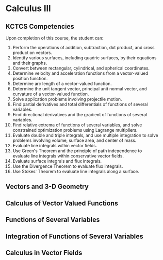 # Calculus III

## KCTCS Competencies
Upon completion of this course, the student can:
1. Perform the operations of addition, subtraction, dot product, and cross product on vectors.
2. Identify various surfaces, including quadric surfaces, by their equations and their graphs.
3. Convert between rectangular, cylindrical, and spherical coordinates.
4. Determine velocity and acceleration functions from a vector-valued position function.
5. Determine arc length of a vector-valued function.
6. Determine the unit tangent vector, principal unit normal vector, and curvature of a vector-valued function.
7. Solve application problems involving projectile motion.
8. Find partial derivatives and total differentials of functions of several variables.
9. Find directional derivatives and the gradient of functions of several variables.
10. Find relative extrema of functions of several variables, and solve constrained optimization problems using Lagrange multipliers.
11. Evaluate double and triple integrals, and use multiple integration to solve problems involving volume, surface area, and center of mass.
12. Evaluate line integrals within vector fields.
13. Use Green's Theorem and the principle of path independence to evaluate line integrals within conservative vector fields.
14. Evaluate surface integrals and flux integrals.
15. Use the Divergence Theorem to evaluate flux integrals.
16. Use Stokes' Theorem to evaluate line integrals along a surface.

## Vectors and 3-D Geometry

## Calculus of Vector Valued Functions

## Functions of Several Variables

## Integration of Functions of Several Variables

## Calculus in Vector Fields